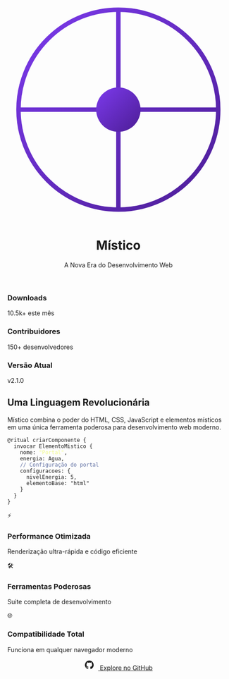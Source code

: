 
<html><head><base href="/" />
<meta charset="UTF-8">
<meta name="viewport" content="width=device-width, initial-scale=1.0">
<title>Linguagem Místico - Dashboard</title>
<style>
:root {
  --primary: #2e1065;
  --secondary: #4c1d95;
  --accent: #7c3aed;
  --text: #e2e8f0;
  --bg: #0f172a;
  --card-bg: #1e293b;
}

body {
  font-family: 'Inter', system-ui, sans-serif;
  margin: 0;
  padding: 2rem;
  background: var(--bg);
  color: var(--text);
  line-height: 1.6;
}

.header {
  text-align: center;
  margin-bottom: 4rem;
}

.mystical-logo {
  width: 120px;
  height: 120px;
  margin-bottom: 1rem;
  animation: pulse 2s infinite;
}

.stats-grid {
  display: grid;
  grid-template-columns: repeat(auto-fit, minmax(280px, 1fr));
  gap: 2rem;
  margin-bottom: 3rem;
}

.stat-card {
  background: var(--card-bg);
  padding: 2rem;
  border-radius: 1rem;
  box-shadow: 0 4px 6px rgba(0, 0, 0, 0.1);
  transition: transform 0.3s;
}

.stat-card:hover {
  transform: translateY(-5px);
}

.feature-section {
  background: var(--card-bg);
  padding: 3rem;
  border-radius: 1rem;
  margin-bottom: 3rem;
}

.code-block {
  background: #1a1a1a;
  padding: 2rem;
  border-radius: 0.5rem;
  overflow-x: auto;
  font-family: 'Fira Code', monospace;
  margin: 2rem 0;
}

.keyword { color: #ff79c6; }
.string { color: #f1fa8c; }
.comment { color: #6272a4; }

.cta-button {
  display: inline-flex;
  align-items: center;
  background: var(--accent);
  color: white;
  padding: 1rem 2rem;
  border-radius: 0.5rem;
  text-decoration: none;
  transition: transform 0.3s;
  margin: 1rem;
}

.cta-button:hover {
  transform: translateY(-2px);
}

.grid-showcase {
  display: grid;
  grid-template-columns: repeat(auto-fit, minmax(300px, 1fr));
  gap: 2rem;
  margin: 3rem 0;
}

.showcase-card {
  background: var(--card-bg);
  padding: 2rem;
  border-radius: 1rem;
  text-align: center;
}

.showcase-icon {
  font-size: 2.5rem;
  margin-bottom: 1rem;
  color: var(--accent);
}

@keyframes pulse {
  0% { transform: scale(1); }
  50% { transform: scale(1.05); }
  100% { transform: scale(1); }
}

@media (max-width: 768px) {
  body {
    padding: 1rem;
  }
  
  .stats-grid {
    grid-template-columns: 1fr;
  }
  
  .feature-section {
    padding: 1.5rem;
  }
}
</style>
</head>
<body>

<header class="header">
  <svg class="mystical-logo" viewBox="0 0 100 100">
    <defs>
      <linearGradient id="grad" x1="0%" y1="0%" x2="100%" y2="100%">
        <stop offset="0%" style="stop-color:#7c3aed;stop-opacity:1" />
        <stop offset="100%" style="stop-color:#4c1d95;stop-opacity:1" />
      </linearGradient>
    </defs>
    <circle cx="50" cy="50" r="45" fill="none" stroke="url(#grad)" stroke-width="2"/>
    <path d="M50 5 L50 95 M5 50 L95 50" stroke="url(#grad)" stroke-width="2"/>
    <circle cx="50" cy="50" r="10" fill="url(#grad)"/>
  </svg>
  <h1>Místico</h1>
  <p>A Nova Era do Desenvolvimento Web</p>
</header>

<div class="stats-grid">
  <div class="stat-card">
    <h3>Downloads</h3>
    <p>10.5k+ este mês</p>
  </div>
  <div class="stat-card">
    <h3>Contribuidores</h3>
    <p>150+ desenvolvedores</p>
  </div>
  <div class="stat-card">
    <h3>Versão Atual</h3>
    <p>v2.1.0</p>
  </div>
</div>

<div class="feature-section">
  <h2>Uma Linguagem Revolucionária</h2>
  <p>Místico combina o poder do HTML, CSS, JavaScript e elementos místicos em uma única ferramenta poderosa para desenvolvimento web moderno.</p>
  
  <div class="code-block">
    <pre><code><span class="keyword">@ritual</span> criarComponente {
  <span class="keyword">invocar</span> ElementoMistico {
    nome: <span class="string">"Portal"</span>,
    energia: <span class="keyword">Agua</span>,
    <span class="comment">// Configuração do portal</span>
    configuracoes: {
      nivelEnergia: 5,
      elementoBase: "html"
    }
  }
}</code></pre>
  </div>
</div>

<div class="grid-showcase">
  <div class="showcase-card">
    <div class="showcase-icon">⚡</div>
    <h3>Performance Otimizada</h3>
    <p>Renderização ultra-rápida e código eficiente</p>
  </div>
  <div class="showcase-card">
    <div class="showcase-icon">🛠️</div>
    <h3>Ferramentas Poderosas</h3>
    <p>Suite completa de desenvolvimento</p>
  </div>
  <div class="showcase-card">
    <div class="showcase-icon">🌐</div>
    <h3>Compatibilidade Total</h3>
    <p>Funciona em qualquer navegador moderno</p>
  </div>
</div>

<div style="text-align: center;">
  <a href="https://github.com/Investigador-Mistico" class="cta-button" target="_blank">
    <svg style="width:24px;height:24px;margin-right:8px" viewBox="0 0 24 24">
      <path fill="currentColor" d="M12,2A10,10 0 0,0 2,12C2,16.42 4.87,20.17 8.84,21.5C9.34,21.58 9.5,21.27 9.5,21C9.5,20.77 9.5,20.14 9.5,19.31C6.73,19.91 6.14,17.97 6.14,17.97C5.68,16.81 5.03,16.5 5.03,16.5C4.12,15.88 5.1,15.9 5.1,15.9C6.1,15.97 6.63,16.93 6.63,16.93C7.5,18.45 8.97,18 9.54,17.76C9.63,17.11 9.89,16.67 10.17,16.42C7.95,16.17 5.62,15.31 5.62,11.5C5.62,10.39 6,9.5 6.65,8.79C6.55,8.54 6.2,7.5 6.75,6.15C6.75,6.15 7.59,5.88 9.5,7.17C10.29,6.95 11.15,6.84 12,6.84C12.85,6.84 13.71,6.95 14.5,7.17C16.41,5.88 17.25,6.15 17.25,6.15C17.8,7.5 17.45,8.54 17.35,8.79C18,9.5 18.38,10.39 18.38,11.5C18.38,15.32 16.04,16.16 13.81,16.41C14.17,16.72 14.5,17.33 14.5,18.26C14.5,19.6 14.5,20.68 14.5,21C14.5,21.27 14.66,21.59 15.17,21.5C19.14,20.16 22,16.42 22,12A10,10 0 0,0 12,2Z" />
    </svg>
    Explore no GitHub
  </a>
</div>

<script>
document.addEventListener('DOMContentLoaded', () => {
  // Animação para cards
  const cards = document.querySelectorAll('.stat-card, .showcase-card');
  cards.forEach(card => {
    card.addEventListener('mouseover', () => {
      card.style.transform = 'translateY(-5px)';
      card.style.transition = 'transform 0.3s ease';
    });
    card.addEventListener('mouseout', () => {
      card.style.transform = 'translateY(0)';
    });
  });
});
</script>

</body></html>

